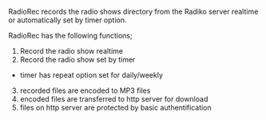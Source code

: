 RadioRec records the radio shows directory from the Radiko server realtime or automatically set by timer option.

RadioRec has the following functions;

1. Record the radio show realtime
2. Record the radio show set by timer
  - timer has repeat option set for daily/weekly
3. recorded files are encoded to MP3 files
4. encoded files are transferred to http server for download
5. files on http server are protected by basic authentification 
